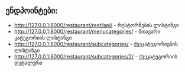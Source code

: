 ## ენდპოინტები:
- http://127.0.0.1:8000/restaurant/rest/api/ - რესტორნების ლისტინგი
- http://127.0.0.1:8000/restaurant/menucategories/ - მთავარი კატეგორიის ლისტინგი
- http://127.0.0.1:8000/restaurant/subcategories/ - ქვეკატეგორიების ლისტინგი
- http://127.0.0.1:8000/restaurant/subcategories/2/ - ქვეკატეგორიის დეტალური
